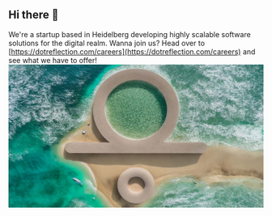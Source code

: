 ## Hi there 👋
We're a startup based in Heidelberg developing highly scalable software solutions for the digital realm. Wanna join us? Head over to [https://dotreflection.com/careers](https://dotreflection.com/careers) and see what we have to offer!
![Dotreflection in the ocean](ocean.jpg)
<!--

**Here are some ideas to get you started:**

🙋‍♀️ A short introduction - what is your organization all about?
🌈 Contribution guidelines - how can the community get involved?
👩‍💻 Useful resources - where can the community find your docs? Is there anything else the community should know?
🍿 Fun facts - what does your team eat for breakfast?
🧙 Remember, you can do mighty things with the power of [Markdown](https://docs.github.com/github/writing-on-github/getting-started-with-writing-and-formatting-on-github/basic-writing-and-formatting-syntax)
-->
